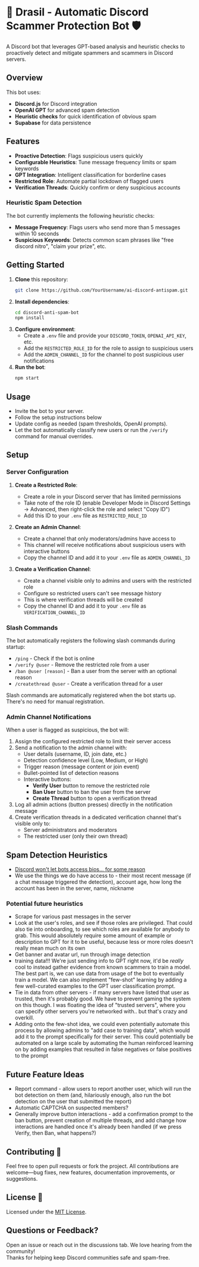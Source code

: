 # 🌳 Drasil - Automatic Discord Scammer Protection Bot 🛡️

A Discord bot that leverages GPT-based analysis and heuristic checks to proactively detect and mitigate spammers and scammers in Discord servers.

## Overview

This bot uses:

- **Discord.js** for Discord integration
- **OpenAI GPT** for advanced spam detection
- **Heuristic checks** for quick identification of obvious spam
- **Supabase** for data persistence

## Features

- **Proactive Detection**: Flags suspicious users quickly
- **Configurable Heuristics**: Tune message frequency limits or spam keywords
- **GPT Integration**: Intelligent classification for borderline cases
- **Restricted Role**: Automate partial lockdown of flagged users
- **Verification Threads**: Quickly confirm or deny suspicious accounts

### Heuristic Spam Detection

The bot currently implements the following heuristic checks:

- **Message Frequency**: Flags users who send more than 5 messages within 10 seconds
- **Suspicious Keywords**: Detects common scam phrases like "free discord nitro", "claim your prize", etc.

## Getting Started

1. **Clone** this repository:
   ```bash
   git clone https://github.com/YourUsername/ai-discord-antispam.git
   ```
2. **Install dependencies**:
   ```bash
   cd discord-anti-spam-bot
   npm install
   ```
3. **Configure environment**:
   - Create a `.env` file and provide your `DISCORD_TOKEN`, `OPENAI_API_KEY`, etc.
   - Add the `RESTRICTED_ROLE_ID` for the role to assign to suspicious users
   - Add the `ADMIN_CHANNEL_ID` for the channel to post suspicious user notifications
4. **Run the bot**:
   ```bash
   npm start
   ```

## Usage

- Invite the bot to your server.
- Follow the setup instructions below
- Update config as needed (spam thresholds, OpenAI prompts).
- Let the bot automatically classify new users or run the `/verify` command for manual overrides.

## Setup

### Server Configuration

1. **Create a Restricted Role**:

   - Create a role in your Discord server that has limited permissions
   - Take note of the role ID (enable Developer Mode in Discord Settings -> Advanced, then right-click the role and select "Copy ID")
   - Add this ID to your `.env` file as `RESTRICTED_ROLE_ID`

2. **Create an Admin Channel**:

   - Create a channel that only moderators/admins have access to
   - This channel will receive notifications about suspicious users with interactive buttons
   - Copy the channel ID and add it to your `.env` file as `ADMIN_CHANNEL_ID`

3. **Create a Verification Channel**:
   - Create a channel visible only to admins and users with the restricted role
   - Configure so restricted users can't see message history
   - This is where verification threads will be created
   - Copy the channel ID and add it to your `.env` file as `VERIFICATION_CHANNEL_ID`

### Slash Commands

The bot automatically registers the following slash commands during startup:

- `/ping` - Check if the bot is online
- `/verify @user` - Remove the restricted role from a user
- `/ban @user [reason]` - Ban a user from the server with an optional reason
- `/createthread @user` - Create a verification thread for a user

Slash commands are automatically registered when the bot starts up. There's no need for manual registration.

### Admin Channel Notifications

When a user is flagged as suspicious, the bot will:

1. Assign the configured restricted role to limit their server access
2. Send a notification to the admin channel with:
   - User details (username, ID, join date, etc.)
   - Detection confidence level (Low, Medium, or High)
   - Trigger reason (message content or join event)
   - Bullet-pointed list of detection reasons
   - Interactive buttons:
     - **Verify User** button to remove the restricted role
     - **Ban User** button to ban the user from the server
     - **Create Thread** button to open a verification thread
3. Log all admin actions (button presses) directly in the notification message
4. Create verification threads in a dedicated verification channel that's visible only to:
   - Server administrators and moderators
   - The restricted user (only their own thread)

## Spam Detection Heuristics

- [Discord won't let bots access bios... for some reason](https://github.com/discord/discord-api-docs/issues/3095#issue-comment-box)
- We use the things we do have access to - their most recent message (if a chat message triggered the detection), account age, how long the account has been in the server, name, nickname

### Potential future heuristics

- Scrape for various past messages in the server
- Look at the user's roles, and see if those roles are privileged. That could also tie into onboarding, to see which roles are available for anybody to grab. This would absolutely require some amount of example or description to GPT for it to be useful, because less or more roles doesn't really mean much on its own
- Get banner and avatar url, run through image detection
- training data!!! We're just sending info to GPT right now, it'd be _really_ cool to instead gather evidence from known scammers to train a model. The best part is, we can use data from usage of the bot to eventually train a model. We can also implement "few-shot" learning by adding a few well-curated examples to the GPT user classification prompt.
- Tie in data from other servers - if many servers have listed that user as trusted, then it's probably good. We have to prevent gaming the system on this though. I was floating the idea of "trusted servers", where you can specify other servers you're networked with.. but that's crazy and overkill.
- Adding onto the few-shot idea, we could even potentially automate this process by allowing admins to "add case to training data", which would add it to the prompt specifically for their server. This could potentially be automated on a large scale by automating the human reinforced learning on by adding examples that resulted in false negatives or false positives to the prompt

## Future Feature Ideas

- Report command - allow users to report another user, which will run the bot detection on them (and, hilariously enough, also run the bot detection on the user that submitted the report)
- Automatic CAPTCHA on suspected members?
- Generally improve button interactions - add a confirmation prompt to the ban button, prevent creation of multiple threads, and add change how interactions are handled once it's already been handled (if we press Verify, then Ban, what happens?)

## Contributing 🤝

Feel free to open pull requests or fork the project. All contributions are welcome—bug fixes, new features, documentation improvements, or suggestions.

## License 📜

Licensed under the [MIT License](LICENSE.md).

## Questions or Feedback?

Open an issue or reach out in the discussions tab. We love hearing from the community!  
Thanks for helping keep Discord communities safe and spam-free.
